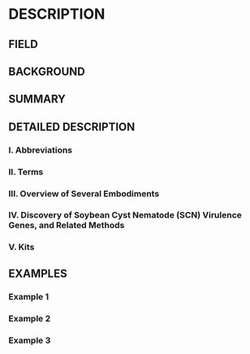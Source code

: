 # DESCRIPTION

## FIELD

## BACKGROUND

## SUMMARY

## DETAILED DESCRIPTION

### I. Abbreviations

### II. Terms

### III. Overview of Several Embodiments

### IV. Discovery of Soybean Cyst Nematode (SCN) Virulence Genes, and Related Methods

### V. Kits

## EXAMPLES

### Example 1

### Example 2

### Example 3

